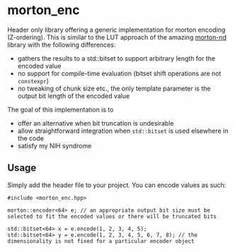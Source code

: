 # morton_enc

Header only library offering a generic implementation for morton encoding (Z-ordering). This is similar to the LUT approach of the amazing [morton-nd](https://github.com/morton-nd/morton-nd) library with the following differences:
- gathers the results to a std::bitset to support arbitrary length for the encoded value
- no support for compile-time evaluation (bitset shift operations are not `constexpr`)
- no tweaking of chunk size etc., the only template parameter is the output bit length of the encoded value

The goal of this implementation is to 
- offer an alternative when bit truncation is undesirable
- allow straightforward integration when `std::bitset` is used elsewhere in the code
- satisfy my NIH syndrome

## Usage

Simply add the header file to your project. You can encode values as such:

```
#include <morton_enc.hpp>

morton::encoder<64> e; // an appropriate output bit size must be selected to fit the encoded values or there will be truncated bits

std::bitset<64> x = e.encode(1, 2, 3, 4, 5);
std::bitset<64> y = e.encode(1, 2, 3, 4, 5, 6, 7, 8); // the dimensionality is not fixed for a particular encoder object
```
